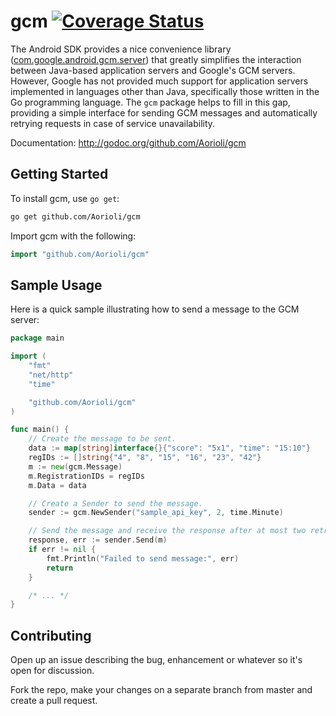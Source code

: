 gcm [![Coverage Status](https://coveralls.io/repos/Aorioli/gcm/badge.svg?branch=master&service=github)](https://coveralls.io/github/Aorioli/gcm?branch=master)
===

The Android SDK provides a nice convenience library ([com.google.android.gcm.server](https://github.com/google/gcm/tree/master/client-libraries/java/rest-client/src/com/google/android/gcm/server)) that greatly simplifies the interaction between Java-based application servers and Google's GCM servers. However, Google has not provided much support for application servers implemented in languages other than Java, specifically those written in the Go programming language. The `gcm` package helps to fill in this gap, providing a simple interface for sending GCM messages and automatically retrying requests in case of service unavailability.

Documentation: http://godoc.org/github.com/Aorioli/gcm

Getting Started
---------------

To install gcm, use `go get`:

```bash
go get github.com/Aorioli/gcm
```

Import gcm with the following:

```go
import "github.com/Aorioli/gcm"
```

Sample Usage
------------

Here is a quick sample illustrating how to send a message to the GCM server:

```go
package main

import (
	"fmt"
	"net/http"
	"time"

	"github.com/Aorioli/gcm"
)

func main() {
	// Create the message to be sent.
	data := map[string]interface{}{"score": "5x1", "time": "15:10"}
	regIDs := []string{"4", "8", "15", "16", "23", "42"}
	m := new(gcm.Message)
	m.RegistrationIDs = regIDs
	m.Data = data

	// Create a Sender to send the message.
	sender := gcm.NewSender("sample_api_key", 2, time.Minute)

	// Send the message and receive the response after at most two retries.
	response, err := sender.Send(m)
	if err != nil {
		fmt.Println("Failed to send message:", err)
		return
	}

	/* ... */
}
```

## Contributing

Open up an issue describing the bug, enhancement or whatever so it's open for discussion.

Fork the repo, make your changes on a separate branch from master and create a pull request.
